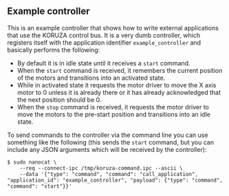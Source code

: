 Example controller
------------------

This is an example controller that shows how to write external applications that
use the KORUZA control bus. It is a very dumb controller, which registers itself
with the application identifier `example_controller` and basically performs the
following:

* By default it is in idle state until it receives a `start` command.
* When the `start` command is received, it remembers the current position of the
  motors and transitions into an activated state.
* While in activated state it requests the motor driver to move the X axis
  motor to 0 unless it is already there or it has already acknowledged that
  the next position should be 0.
* When the `stop` command is received, it requests the motor driver to move the
  motors to the pre-start position and transitions into an idle state.

To send commands to the controller via the command line you can use something like
the following (this sends the `start` command, but you can include any JSON
arguments which will be received by the controller):

```
$ sudo nanocat \
    --req --connect-ipc /tmp/koruza-command.ipc --ascii \
    --data '{"type": "command", "command": "call_application", "application_id": "example_controller", "payload": {"type": "command", "command": "start"}}'
```
